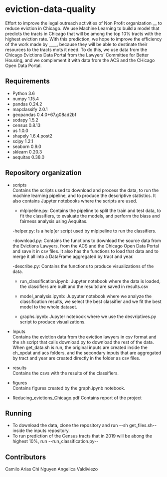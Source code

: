 # eviction-data-quality
Effort to improve the legal outreach activities of Non Profit organization __ to reduce eviction in Chicago. We use Machine Learning to build a model that predicts the tracts in Chicago that will be among the top 10% tracts with the highest eviction rate. With this prediction, we hope to improve the efficiency of the work made by ____, because they will be able to destinate their resources to the tracts mots it need. To do this, we use data from the Chicago Evictions Data Portal from the Lawyers’ Committee for Better Housing, and we complement it with data from the ACS and the CHicago Open Data Portal.


## Requirements
- Python 3.6
- numpy 1.15.4
- pandas 0.24.2
- mapclassify 2.0.1
- geopandas 0.4.0+67.g08ad2bf
- sodapy 1.5.2
- census 0.8.13
- us 1.0.0 
- shapely 1.6.4.post2
- scipy 1.2.1
- seaborn 0.9.0
- sklearn 0.20.3 
- aequitas 0.38.0

## Repository organization

- scripts\
Contains the scripts used to download and process the data, to run the machine learning pipeline, and to produce the descriptive statistics. It also contains Jupyter notebooks where the scripts are used.
	- mlpipeline.py: Contains the pipeline to split the train and test data, to fit the classifiers, to evaluate the models, and perform the biass and fairness analysis using Aequitas.

	-helper.py: Is a help[er script used by mlpipeline to run the classifiers.

	-download.py: Contains the functions to download the source data from the Evictions Lawyers, from the ACS and the Chicago Open Data Portal and save it in csv files. It also has the functions to load that data and to merge it all into a DataFrame aggregated by tract and year.

	-describe.py: Contains the functions to produce visualizations of the data.

	- run_classification.ipynb: Jupyter notebook where the data is loaded, the classifiers are built and the resultd are saved in results.csv

	- model_analysis.ipynb: Jupyuter notebook where we analyze the classification results, we select the best classifier and we fit the best model to the whole dataset.

	- graphs.ipynb: Jupyter notebook where we use the desvriptives.py script to produce visualizations.

- Inputs\
Contains the eviction data from the eviction lawyers in csv format and the sh script that calls download.py to download the rest of the data. When get_data.sh is run, the original inputs are created inside the ch_opdat and acs folders, and the secondary inputs that are aggregated by tract and year are created directly in the folder as csv files.

- results\
Contains the csvs with the results of the classifiers.

- figures\
Contains figures created by the graph.ipynb notebook.

- Reducing_evictions_Chicago.pdf
Contains report of the project

## Running
- To download the data, clone the repository and run --sh get_files.sh-- inside the inputs repository.
- To run prediction of the Census tracts that in 2019 will be abong the highest 10%, run --run_classification.py--

## Contributors
Camilo Arias
Chi Nguyen
Angelica Valdiviezo

